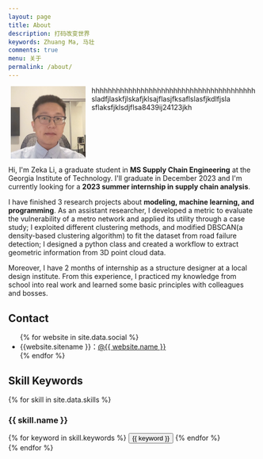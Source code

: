 ```yaml
---
layout: page
title: About
description: 打码改变世界
keywords: Zhuang Ma, 马壮
comments: true
menu: 关于
permalink: /about/
---
```


<div style="display: flex;justify-content: center;align-items: top;">
<img src="/images/2022-08/Snipaste_2022-08-30_22-39-34.png" width="30%" style="vertical-align:down;">
<span>&nbsp;&nbsp;&nbsp;hhhhhhhhhhhhhhhhhhhhhhhhhhhhhhhhhhhhhhhh<br>
&nbsp;&nbsp;&nbsp;sladfjlaskfjlskafjklsajflasjfksaflslasfjkdlfjsla<br>
&nbsp;&nbsp;&nbsp;sflaksfjklsdjflsa8439ij24123jkh</span>
<span></span>
</div>

Hi, I'm Zeka Li, a graduate student in **MS Supply Chain Engineering** at the Georgia Institute of Technology. I'll graduate in December 2023 and I'm currently looking for a **2023 summer internship in supply chain analysis**. 

I have finished 3 research projects about **modeling, machine learning, and programming**. As an assistant researcher, I developed a metric to evaluate the vulnerability of a metro network and applied its utility through a case study; I exploited different clustering methods, and modified DBSCAN(a density-based clustering algorithm) to fit the dataset from road failure detection; I designed a python class and created a workflow to extract geometric information from 3D point cloud data.

Moreover, I have 2 months of internship as a structure designer at a local design institute. From this experience, I practiced my knowledge from school into real work and learned some basic principles with colleagues and bosses.

## Contact

<ul>
{% for website in site.data.social %}
<li>{{website.sitename }}：<a href="{{ website.url }}" target="_blank">@{{ website.name }}</a></li>
{% endfor %}
</ul>


## Skill Keywords

{% for skill in site.data.skills %}
### {{ skill.name }}
<div class="btn-inline">
{% for keyword in skill.keywords %}
<button class="btn btn-outline" type="button">{{ keyword }}</button>
{% endfor %}
</div>
{% endfor %}
